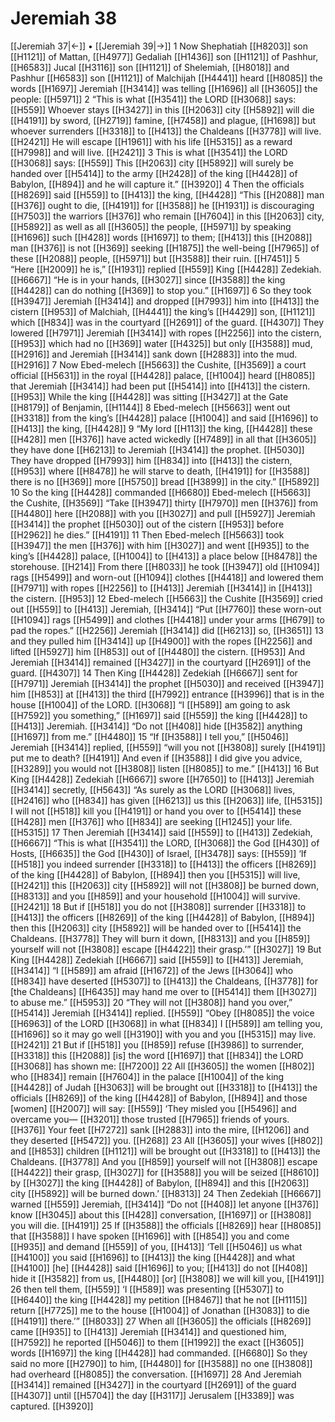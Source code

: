 # Jeremiah 38
[[Jeremiah 37|←]] • [[Jeremiah 39|→]]
1 Now Shephatiah [[H8203]] son [[H1121]] of Mattan, [[H4977]] Gedaliah [[H1436]] son [[H1121]] of Pashhur, [[H6583]] Jucal [[H3116]] son [[H1121]] of Shelemiah, [[H8018]] and Pashhur [[H6583]] son [[H1121]] of Malchijah [[H4441]] heard [[H8085]] the words [[H1697]] Jeremiah [[H3414]] was telling [[H1696]] all [[H3605]] the people: [[H5971]] 
2 “This is what [[H3541]] the LORD [[H3068]] says: [[H559]] Whoever stays [[H3427]] in this [[H2063]] city [[H5892]] will die [[H4191]] by sword, [[H2719]] famine, [[H7458]] and plague, [[H1698]] but whoever surrenders [[H3318]] to [[H413]] the Chaldeans [[H3778]] will live. [[H2421]] He will escape [[H1961]] with his life [[H5315]] as a reward [[H7998]] and will live. [[H2421]] 
3 This is what [[H3541]] the LORD [[H3068]] says: [[H559]] This [[H2063]] city [[H5892]] will surely be handed over [[H5414]] to the army [[H2428]] of the king [[H4428]] of Babylon, [[H894]] and he will capture it.” [[H3920]] 
4 Then the officials [[H8269]] said [[H559]] to [[H413]] the king, [[H4428]] “This [[H2088]] man [[H376]] ought to die, [[H4191]] for [[H3588]] he [[H1931]] is discouraging [[H7503]] the warriors [[H376]] who remain [[H7604]] in this [[H2063]] city, [[H5892]] as well as all [[H3605]] the people, [[H5971]] by speaking [[H1696]] such [[H428]] words [[H1697]] to them; [[H413]] this [[H2088]] man [[H376]] is not [[H369]] seeking [[H1875]] the well-being [[H7965]] of these [[H2088]] people, [[H5971]] but [[H3588]] their ruin. [[H7451]] 
5 “Here [[H2009]] he is,” [[H1931]] replied [[H559]] King [[H4428]] Zedekiah. [[H6667]] “He is in your hands, [[H3027]] since [[H3588]] the king [[H4428]] can do nothing [[H369]] to stop you.” [[H1697]] 
6 So they took [[H3947]] Jeremiah [[H3414]] and dropped [[H7993]] him into [[H413]] the cistern [[H953]] of Malchiah, [[H4441]] the king’s [[H4429]] son, [[H1121]] which [[H834]] was in the courtyard [[H2691]] of the guard. [[H4307]] They lowered [[H7971]] Jeremiah [[H3414]] with ropes [[H2256]] into the cistern, [[H953]] which had no [[H369]] water [[H4325]] but only [[H3588]] mud, [[H2916]] and Jeremiah [[H3414]] sank down [[H2883]] into the mud. [[H2916]] 
7 Now Ebed-melech [[H5663]] the Cushite, [[H3569]] a court official [[H5631]] in the royal [[H4428]] palace, [[H1004]] heard [[H8085]] that Jeremiah [[H3414]] had been put [[H5414]] into [[H413]] the cistern. [[H953]] While the king [[H4428]] was sitting [[H3427]] at the Gate [[H8179]] of Benjamin, [[H1144]] 
8 Ebed-melech [[H5663]] went out [[H3318]] from the king’s [[H4428]] palace [[H1004]] and said [[H1696]] to [[H413]] the king, [[H4428]] 
9 “My lord [[H113]] the king, [[H4428]] these [[H428]] men [[H376]] have acted wickedly [[H7489]] in all that [[H3605]] they have done [[H6213]] to Jeremiah [[H3414]] the prophet. [[H5030]] They have dropped [[H7993]] him [[H834]] into [[H413]] the cistern, [[H953]] where [[H8478]] he will starve to death, [[H4191]] for [[H3588]] there is no [[H369]] more [[H5750]] bread [[H3899]] in the city.” [[H5892]] 
10 So the king [[H4428]] commanded [[H6680]] Ebed-melech [[H5663]] the Cushite, [[H3569]] “Take [[H3947]] thirty [[H7970]] men [[H376]] from [[H4480]] here [[H2088]] with you [[H3027]] and pull [[H5927]] Jeremiah [[H3414]] the prophet [[H5030]] out of the cistern [[H953]] before [[H2962]] he dies.” [[H4191]] 
11 Then Ebed-melech [[H5663]] took [[H3947]] the men [[H376]] with him [[H3027]] and went [[H935]] to the king’s [[H4428]] palace, [[H1004]] to [[H413]] a place below [[H8478]] the storehouse. [[H214]] From there [[H8033]] he took [[H3947]] old [[H1094]] rags [[H5499]] and worn-out [[H1094]] clothes [[H4418]] and lowered them [[H7971]] with ropes [[H2256]] to [[H413]] Jeremiah [[H3414]] in [[H413]] the cistern. [[H953]] 
12 Ebed-melech [[H5663]] the Cushite [[H3569]] cried out [[H559]] to [[H413]] Jeremiah, [[H3414]] “Put [[H7760]] these worn-out [[H1094]] rags [[H5499]] and clothes [[H4418]] under your arms [[H679]] to pad the ropes.” [[H2256]] Jeremiah [[H3414]] did [[H6213]] so, [[H3651]] 
13 and they pulled him [[H3414]] up [[H4900]] with the ropes [[H2256]] and lifted [[H5927]] him [[H853]] out of [[H4480]] the cistern. [[H953]] And Jeremiah [[H3414]] remained [[H3427]] in the courtyard [[H2691]] of the guard. [[H4307]] 
14 Then King [[H4428]] Zedekiah [[H6667]] sent for [[H7971]] Jeremiah [[H3414]] the prophet [[H5030]] and received [[H3947]] him [[H853]] at [[H413]] the third [[H7992]] entrance [[H3996]] that is in the house [[H1004]] of the LORD. [[H3068]] “I [[H589]] am going to ask [[H7592]] you something,” [[H1697]] said [[H559]] the king [[H4428]] to [[H413]] Jeremiah. [[H3414]] “Do not [[H408]] hide [[H3582]] anything [[H1697]] from me.” [[H4480]] 
15 “If [[H3588]] I tell you,” [[H5046]] Jeremiah [[H3414]] replied, [[H559]] “will you not [[H3808]] surely [[H4191]] put me to death? [[H4191]] And even if [[H3588]] I did give you advice, [[H3289]] you would not [[H3808]] listen [[H8085]] to me.” [[H413]] 
16 But King [[H4428]] Zedekiah [[H6667]] swore [[H7650]] to [[H413]] Jeremiah [[H3414]] secretly, [[H5643]] “As surely as the LORD [[H3068]] lives, [[H2416]] who [[H834]] has given [[H6213]] us this [[H2063]] life, [[H5315]] I will not [[H518]] kill you [[H4191]] or hand you over to [[H5414]] these [[H428]] men [[H376]] who [[H834]] are seeking [[H1245]] your life. [[H5315]] 
17 Then Jeremiah [[H3414]] said [[H559]] to [[H413]] Zedekiah, [[H6667]] “This is what [[H3541]] the LORD, [[H3068]] the God [[H430]] of Hosts, [[H6635]] the God [[H430]] of Israel, [[H3478]] says: [[H559]] ‘If [[H518]] you indeed surrender [[H3318]] to [[H413]] the officers [[H8269]] of the king [[H4428]] of Babylon, [[H894]] then you [[H5315]] will live, [[H2421]] this [[H2063]] city [[H5892]] will not [[H3808]] be burned down, [[H8313]] and you [[H859]] and your household [[H1004]] will survive. [[H2421]] 
18 But if [[H518]] you do not [[H3808]] surrender [[H3318]] to [[H413]] the officers [[H8269]] of the king [[H4428]] of Babylon, [[H894]] then this [[H2063]] city [[H5892]] will be handed over to [[H5414]] the Chaldeans. [[H3778]] They will burn it down, [[H8313]] and you [[H859]] yourself will not [[H3808]] escape [[H4422]] their grasp.’” [[H3027]] 
19 But King [[H4428]] Zedekiah [[H6667]] said [[H559]] to [[H413]] Jeremiah, [[H3414]] “I [[H589]] am afraid [[H1672]] of the Jews [[H3064]] who [[H834]] have deserted [[H5307]] to [[H413]] the Chaldeans, [[H3778]] for [the Chaldeans] [[H6435]] may hand me over to [[H5414]] them [[H3027]] to abuse me.” [[H5953]] 
20 “They will not [[H3808]] hand you over,” [[H5414]] Jeremiah [[H3414]] replied. [[H559]] “Obey [[H8085]] the voice [[H6963]] of the LORD [[H3068]] in what [[H834]] I [[H589]] am telling you, [[H1696]] so it may go well [[H3190]] with you  and you [[H5315]] may live. [[H2421]] 
21 But if [[H518]] you [[H859]] refuse [[H3986]] to surrender, [[H3318]] this [[H2088]] [is] the word [[H1697]] that [[H834]] the LORD [[H3068]] has shown me: [[H7200]] 
22 All [[H3605]] the women [[H802]] who [[H834]] remain [[H7604]] in the palace [[H1004]] of the king [[H4428]] of Judah [[H3063]] will be brought out [[H3318]] to [[H413]] the officials [[H8269]] of the king [[H4428]] of Babylon, [[H894]] and those [women] [[H2007]] will say: [[H559]] ‘They misled you [[H5496]] and overcame you— [[H3201]] those trusted [[H7965]] friends of yours. [[H376]] Your feet [[H7272]] sank [[H2883]] into the mire, [[H1206]] and they deserted [[H5472]] you. [[H268]] 
23 All [[H3605]] your wives [[H802]] and [[H853]] children [[H1121]] will be brought out [[H3318]] to [[H413]] the Chaldeans. [[H3778]] And you [[H859]] yourself will not [[H3808]] escape [[H4422]] their grasp, [[H3027]] for [[H3588]] you will be seized [[H8610]] by [[H3027]] the king [[H4428]] of Babylon, [[H894]] and this [[H2063]] city [[H5892]] will be burned down.’ [[H8313]] 
24 Then Zedekiah [[H6667]] warned [[H559]] Jeremiah, [[H3414]] “Do not [[H408]] let anyone [[H376]] know [[H3045]] about this [[H428]] conversation, [[H1697]] or [[H3808]] you will die. [[H4191]] 
25 If [[H3588]] the officials [[H8269]] hear [[H8085]] that [[H3588]] I have spoken [[H1696]] with [[H854]] you and come [[H935]] and demand [[H559]] of you, [[H413]] ‘Tell [[H5046]] us what [[H4100]] you said [[H1696]] to [[H413]] the king [[H4428]] and what [[H4100]] [he] [[H4428]] said [[H1696]] to you; [[H413]] do not [[H408]] hide it [[H3582]] from us, [[H4480]] [or] [[H3808]] we will kill you, [[H4191]] 
26 then tell them, [[H559]] ‘I [[H589]] was presenting [[H5307]] to [[H6440]] the king [[H4428]] my petition [[H8467]] that he not [[H1115]] return [[H7725]] me to the house [[H1004]] of Jonathan [[H3083]] to die [[H4191]] there.’” [[H8033]] 
27 When all [[H3605]] the officials [[H8269]] came [[H935]] to [[H413]] Jeremiah [[H3414]] and questioned him, [[H7592]] he reported [[H5046]] to them [[H1992]] the exact [[H3605]] words [[H1697]] the king [[H4428]] had commanded. [[H6680]] So they said no more [[H2790]] to him, [[H4480]] for [[H3588]] no one [[H3808]] had overheard [[H8085]] the conversation. [[H1697]] 
28 And Jeremiah [[H3414]] remained [[H3427]] in the courtyard [[H2691]] of the guard [[H4307]] until [[H5704]] the day [[H3117]] Jerusalem [[H3389]] was captured. [[H3920]] 
